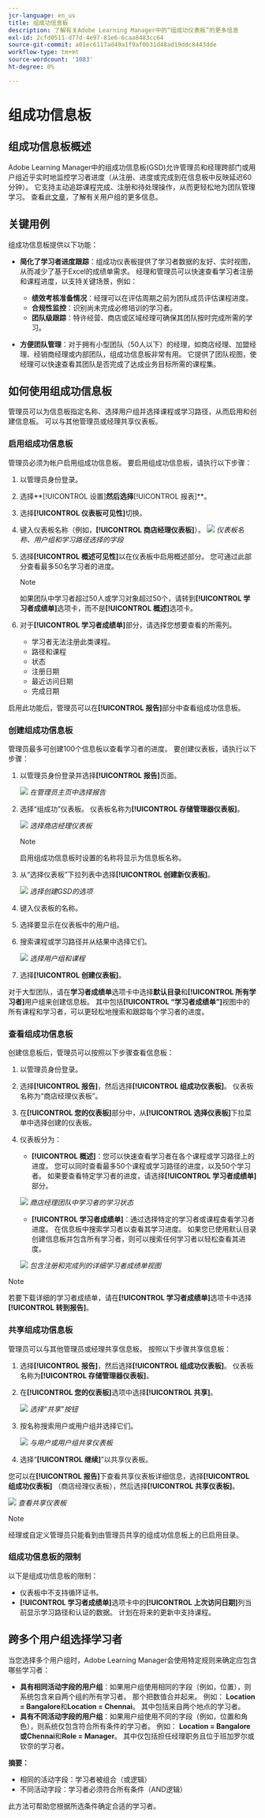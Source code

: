 ```yaml
---
jcr-language: en_us
title: 组成功信息板
description: 了解有关Adobe Learning Manager中的“组成功仪表板”的更多信息
exl-id: 2cfd0511-d77d-4e97-81e6-6caa8483cc64
source-git-commit: a01ec6117ad49a1f9af0b31d48ad19ddc8443dde
workflow-type: tm+mt
source-wordcount: '1083'
ht-degree: 0%

---
```


# 组成功信息板

## 组成功信息板概述

Adobe Learning Manager中的组成功信息板(GSD)允许管理员和经理跨部门或用户组近乎实时地监控学习者进度（从注册、进度或完成到在信息板中反映延迟60分钟）。 它支持主动追踪课程完成、注册和待处理操作，从而更轻松地为团队管理学习。 查看此[文章](/help/migrated/administrators/feature-summary/add-users-user-groups.md)，了解有关用户组的更多信息。

## 关键用例

组成功信息板提供以下功能：

* **简化了学习者进度跟踪**：组成功仪表板提供了学习者数据的友好、实时视图，从而减少了基于Excel的成绩单需求。 经理和管理员可以快速查看学习者注册和课程进度，以支持关键场景，例如：

   * **绩效考核准备情况**：经理可以在评估周期之前为团队成员评估课程进度。
   * **合规性监控**：识别尚未完成必修培训的学习者。
   * **团队级跟踪**：特许经营、商店或区域经理可确保其团队按时完成所需的学习。

* **方便团队管理**：对于拥有小型团队（50人以下）的经理，如商店经理、加盟经理、经销商经理或内部团队，组成功信息板非常有用。 它提供了团队视图，使经理可以快速查看其团队是否完成了达成业务目标所需的课程集。

## 如何使用组成功信息板

管理员可以为信息板指定名称、选择用户组并选择课程或学习路径，从而启用和创建信息板。 可以与其他管理员或经理共享仪表板。

### 启用组成功信息板

管理员必须为帐户启用组成功信息板。 要启用组成功信息板，请执行以下步骤：

1. 以管理员身份登录。
2. 选择**[!UICONTROL 设置]**然后选择&#x200B;**[!UICONTROL 报表]**。
3. 选择&#x200B;**[!UICONTROL 仪表板可见性]**&#x200B;切换。
4. 键入仪表板名称（例如，**[!UICONTROL 商店经理仪表板]**）。
   ![](assets/enable-gsd.png)
   _仪表板名称、用户组和学习路径选择的字段_
5. 选择&#x200B;**[!UICONTROL 概述可见性]**&#x200B;以在仪表板中启用概述部分。 您可通过此部分查看最多50名学习者的进度。

   >[!NOTE]
   >
   >如果团队中学习者超过50人或学习对象超过50个，请转到&#x200B;**[!UICONTROL 学习者成绩单]**&#x200B;选项卡，而不是&#x200B;**[!UICONTROL 概述]**&#x200B;选项卡。

6. 对于&#x200B;**[!UICONTROL 学习者成绩单]**&#x200B;部分，请选择您想要查看的所需列。


   * 学习者无法注册此类课程。
   * 路径和课程
   * 状态
   * 注册日期
   * 最近访问日期
   * 完成日期

启用此功能后，管理员可以在&#x200B;**[!UICONTROL 报告]**&#x200B;部分中查看组成功信息板。

### 创建组成功信息板

管理员最多可创建100个信息板以查看学习者的进度。 要创建仪表板，请执行以下步骤：

1. 以管理员身份登录并选择&#x200B;**[!UICONTROL 报告]**&#x200B;页面。

   ![](assets/go-to-reports.png)
   _在管理员主页中选择报告_

2. 选择“组成功”仪表板。 仪表板名称为&#x200B;**[!UICONTROL 存储管理器仪表板]**。

   ![](assets/team-gsd-dashboard.png)
   _选择商店经理仪表板_

   >[!NOTE]
   >
   >启用组成功信息板时设置的名称将显示为信息板名称。

3. 从“选择仪表板”下拉列表中选择&#x200B;**[!UICONTROL 创建新仪表板]**。

   ![](assets/create-gsd-1.png)
   _选择创建GSD的选项_

4. 键入仪表板的名称。
5. 选择要显示在仪表板中的用户组。
6. 搜索课程或学习路径并从结果中选择它们。

   ![](assets/create-gsd.png)
   _选择用户组和课程_

7. 选择&#x200B;**[!UICONTROL 创建仪表板]**。

对于大型团队，请在&#x200B;**学习者成绩单**&#x200B;选项卡中选择&#x200B;**默认目录**&#x200B;和&#x200B;**[!UICONTROL 所有学习者]**&#x200B;用户组来创建信息板。 其中包括&#x200B;**[!UICONTROL “学习者成绩单”]**&#x200B;视图中的所有课程和学习者，可以更轻松地搜索和跟踪每个学习者的进度。

### 查看组成功信息板

创建信息板后，管理员可以按照以下步骤查看信息板：

1. 以管理员身份登录。
2. 选择&#x200B;**[!UICONTROL 报告]**，然后选择&#x200B;**[!UICONTROL 组成功仪表板]**。
仪表板名称为“商店经理仪表板”。
3. 在&#x200B;**[!UICONTROL 您的仪表板]**&#x200B;部分中，从&#x200B;**[!UICONTROL 选择仪表板]**&#x200B;下拉菜单中选择创建的仪表板。
4. 仪表板分为：
   * **[!UICONTROL 概述]**：您可以快速查看学习者在各个课程或学习路径上的进度。 您可以同时查看最多50个课程或学习路径的进度，以及50个学习者。 如果要查看特定学习者的进度，请选择&#x200B;**[!UICONTROL 学习者成绩单]**&#x200B;部分。

   ![](assets/overview.png)
   _商店经理团队中学习者的学习状态_

   * **[!UICONTROL 学习者成绩单]**：通过选择特定的学习者或课程查看学习者进度。 在信息板中搜索学习者以查看其学习进度。 如果您已使用默认目录创建信息板并包含所有学习者，则可以搜索任何学习者以轻松查看其进度。

   ![](assets/learner-transcript.png)
   _包含注册和完成列的详细学习者成绩单视图_

>[!NOTE]
>
>若要下载详细的学习者成绩单，请在&#x200B;**[!UICONTROL 学习者成绩单]**&#x200B;选项卡中选择&#x200B;**[!UICONTROL 转到报告]**。

### 共享组成功信息板

管理员可以与其他管理员或经理共享信息板。 按照以下步骤共享信息板：

1. 选择&#x200B;**[!UICONTROL 报告]**，然后选择&#x200B;**[!UICONTROL 组成功仪表板]**。 仪表板名称为&#x200B;**[!UICONTROL 存储管理器仪表板]**。
2. 在&#x200B;**[!UICONTROL 您的仪表板]**&#x200B;选项中选择&#x200B;**[!UICONTROL 共享]**。

   ![](assets/share-dashboard.png)
   _选择“共享”按钮_

3. 按名称搜索用户或用户组并选择它们。

   ![](assets/share-gsd.png)
   _与用户或用户组共享仪表板_

4. 选择“**[!UICONTROL 继续]**”以共享仪表板。

您可以在&#x200B;**[!UICONTROL 报告]**&#x200B;下查看共享仪表板详细信息，选择&#x200B;**[!UICONTROL 组成功仪表板]** （商店经理仪表板），然后选择&#x200B;**[!UICONTROL 共享仪表板]**。

![](assets/shared-dashboard.png)
_查看共享仪表板_

>[!NOTE]
>
>经理或自定义管理员只能看到由管理员共享的组成功信息板上的已启用目录。

### 组成功信息板的限制

以下是组成功信息板的限制：

* 仪表板中不支持循环证书。
* **[!UICONTROL 学习者成绩单]**&#x200B;选项卡中的&#x200B;**[!UICONTROL 上次访问日期]**&#x200B;列当前显示学习路径和认证的数据。 计划在将来的更新中支持课程。

## 跨多个用户组选择学习者

当您选择多个用户组时，Adobe Learning Manager会使用特定规则来确定应包含哪些学习者：

* **具有相同活动字段的用户组**：如果用户组使用相同的字段（例如，位置），则系统包含来自两个组的所有学习者。 那个把数值合并起来。 例如： **Location = Bangalore**&#x200B;和&#x200B;**Location = Chennai**。 其中包括来自两个地点的学习者。
* **具有不同活动字段的用户组**：如果用户组使用不同的字段（例如，位置和角色），则系统仅包含符合所有条件的学习者。 例如： **Location = Bangalore或Chennai**&#x200B;和&#x200B;**Role = Manager**。 其中仅包括担任经理职务且位于班加罗尔或钦奈的学习者。

**摘要：**

* 相同的活动字段：学习者被组合（或逻辑）
* 不同活动字段：学习者必须符合所有条件（AND逻辑）

此方法可帮助您根据所选条件确定合适的学习者。
